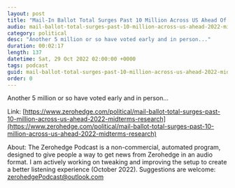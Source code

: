 ```yaml
---
layout: post
title: "Mail-In Ballot Total Surges Past 10 Million Across US Ahead Of 2022 Midterms: Research"
audio: mail-ballot-total-surges-past-10-million-across-us-ahead-2022-midterms-research-0
category: political
desc: "Another 5 million or so have voted early and in person..."
duration: 00:02:17
length: 137
datetime: Sat, 29 Oct 2022 02:00:00 +0000
tags: podcast
guid: mail-ballot-total-surges-past-10-million-across-us-ahead-2022-midterms-research-0
order: 0
---
```

Another 5 million or so have voted early and in person...

Link: [https://www.zerohedge.com/political/mail-ballot-total-surges-past-10-million-across-us-ahead-2022-midterms-research](https://www.zerohedge.com/political/mail-ballot-total-surges-past-10-million-across-us-ahead-2022-midterms-research)

About: The Zerohedge Podcast is a non-commercial, automated program, designed to give people a way to get news from Zerohedge in an audio format.  I am actively working on tweaking and improving the setup to create a better listening experience (October 2022).  Suggestions are welcome: [zerohedgePodcast@outlook.com](mailto:zerohedgePodcast@outlook.com)